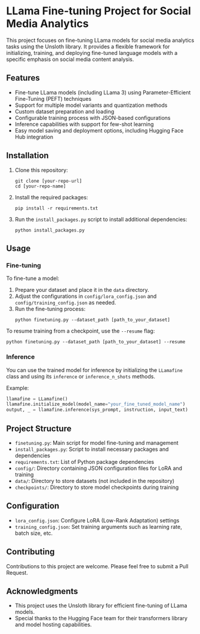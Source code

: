 # LLama Fine-tuning Project for Social Media Analytics

This project focuses on fine-tuning LLama models for social media analytics tasks using the Unsloth library. It provides a flexible framework for initializing, training, and deploying fine-tuned language models with a specific emphasis on social media content analysis.

## Features

- Fine-tune LLama models (including LLama 3) using Parameter-Efficient Fine-Tuning (PEFT) techniques
- Support for multiple model variants and quantization methods
- Custom dataset preparation and loading
- Configurable training process with JSON-based configurations
- Inference capabilities with support for few-shot learning
- Easy model saving and deployment options, including Hugging Face Hub integration

## Installation

1. Clone this repository:
   ```
   git clone [your-repo-url]
   cd [your-repo-name]
   ```

2. Install the required packages:
   ```
   pip install -r requirements.txt
   ```

3. Run the `install_packages.py` script to install additional dependencies:
   ```
   python install_packages.py
   ```

## Usage

### Fine-tuning

To fine-tune a model:

1. Prepare your dataset and place it in the `data` directory.
2. Adjust the configurations in `config/lora_config.json` and `config/training_config.json` as needed.
3. Run the fine-tuning process:
   ```
   python finetuning.py --dataset_path [path_to_your_dataset]
   ```

To resume training from a checkpoint, use the `--resume` flag:
```
python finetuning.py --dataset_path [path_to_your_dataset] --resume
```

### Inference

You can use the trained model for inference by initializing the `LLamafine` class and using its `inference` or `inference_n_shots` methods.

Example:
```python
llamafine = LLamafine()
llamafine.initialize_model(model_name="your_fine_tuned_model_name")
output, _ = llamafine.inference(sys_prompt, instruction, input_text)
```

## Project Structure

- `finetuning.py`: Main script for model fine-tuning and management
- `install_packages.py`: Script to install necessary packages and dependencies
- `requirements.txt`: List of Python package dependencies
- `config/`: Directory containing JSON configuration files for LoRA and training
- `data/`: Directory to store datasets (not included in the repository)
- `checkpoints/`: Directory to store model checkpoints during training

## Configuration

- `lora_config.json`: Configure LoRA (Low-Rank Adaptation) settings
- `training_config.json`: Set training arguments such as learning rate, batch size, etc.

## Contributing

Contributions to this project are welcome. Please feel free to submit a Pull Request.


## Acknowledgments

- This project uses the Unsloth library for efficient fine-tuning of LLama models.
- Special thanks to the Hugging Face team for their transformers library and model hosting capabilities.
